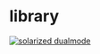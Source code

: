# library
[![solarized dualmode](https://https://github.com/chany88/library/blob/master/image/4x6ft-1-25x2-m-Bokeh.jpg)](#features)
